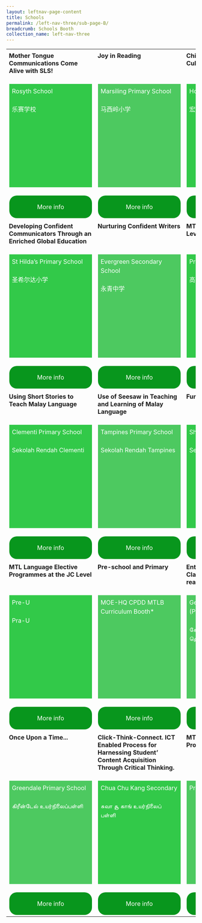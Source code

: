 ```yaml
---
layout: leftnav-page-content
title: Schools
permalink: /left-nav-three/sub-page-B/
breadcrumb: Schools Booth
collection_name: left-nav-three
---
```

<style>
    .tdHead {
        vertical-align: top;
        padding: 7px;
    }
    .bottomBoxOdd {
        background-color: #32c949;
        padding: 7px;
        color: #ffffff;
        height: 260px;
        line-height: 1.5rem !important;
        font-size: 16px !important;
    }
    .bottomBoxEven {
        background-color: #4dc960;
        padding: 7px;
        color: #ffffff;
        height: 260px;
        line-height: 1.5rem !important;
        font-size: 16px !important;
    }
    .baseTD {
        width: 25%;
    }
    .btnInfo {
        background: #08961d;
        color: #fff !important;
        display: block;
        padding: 20px 10px;
        text-align: center;
        text-decoration: none !important;
        width: 200px;
        border-radius: 20px !important;
    }
    .btnInfo {
        -webkit-border-radius: 20px;
        -moz-border-radius: 20px;
        -ms-border-radius: 20px;
        -o-border-radius: 20px;
    }
        .btnInfo:hover {
            background: #3c8546;
        }
</style>
<table style="width:100%;" cellspacing="20" cellpadding="20">
    <tr>
        <td class="baseTD tdHead">
            <b>Mother Tongue Communications Come Alive with SLS!</b><br>
        </td>
        <td class="baseTD tdHead">
            <b>Joy in Reading</b><br>
        </td>
        <td class="baseTD tdHead">
            <b>Chinese Language Camp; Cultural Fortnight</b><br>
        </td>
        <td class="baseTD tdHead">
            <b>CL eXcite - Joy of Learning</b><br>
        </td>
    </tr>
    <tr>
        <td class="baseTD ">
            <p class="bottomBoxOdd">Rosyth School<br><br>乐赛学校 </p>
        </td>
        <td class="baseTD ">
            <p class="bottomBoxEven">Marsiling Primary School<br><br>马西岭小学 </p>
        </td>
        <td class="baseTD ">
            <p class="bottomBoxOdd">
                Hong Wen School<br><br>宏文学校
            </p>
        </td>
        <td class="baseTD">
            <p class="bottomBoxEven">
                Xingnan Primary School<br><br>醒南小学
            </p>
        </td>
    </tr>
    <tr>
        <td>
            <a href="https://event-reg.biz/Registration/MTLSSynopsis?Session=S1C" class="btnInfo">More info</a>
        </td>
        <td>
            <a href="https://event-reg.biz/Registration/MTLSSynopsis?Session=S2C" class="btnInfo">More info</a>
        </td>
        <td>
            <a href="https://event-reg.biz/Registration/MTLSSynopsis?Session=S3C" class="btnInfo">More info</a>
        </td>
        <td>
            <a href="https://event-reg.biz/Registration/MTLSSynopsis?Session=S4C" class="btnInfo">More info</a>
        </td>
    </tr>
    <tr>
        <td class="baseTD tdHead">
            <b>Developing Confident Communicators Through an Enriched Global Education</b><br>
        </td>
        <td class="baseTD tdHead">
            <b>Nurturing Confident Writers</b><br>
        </td>
        <td class="baseTD tdHead">
            <b>MTL Education at the Pre-U Level</b><br>
        </td>
        <td class="baseTD tdHead">
            <b>Active Learning, Joyful Learners Through the use of ICT Platforms</b><br>
        </td>
    </tr>
    <tr>
        <td class="baseTD ">
            <p class="bottomBoxOdd">St Hilda’s Primary School<br><br> 圣希尔达小学 </p>
        </td>
        <td class="baseTD ">
            <p class="bottomBoxEven">Evergreen Secondary School<br><br>永青中学 </p>
        </td>
        <td class="baseTD ">
            <p class="bottomBoxOdd">
                Pre-U<br><br>高中
            </p>
        </td>
        <td class="baseTD">
            <p class="bottomBoxEven">
                Princess Elizabeth Primary School
            </p>
        </td>
    </tr>
    <tr>
        <td>
            <a href="https://event-reg.biz/Registration/MTLSSynopsis?Session=S5C" class="btnInfo">More info</a>
        </td>
        <td>
            <a href="https://event-reg.biz/Registration/MTLSSynopsis?Session=S12C" class="btnInfo">More info</a>
        </td>
        <td>
            <a href="https://event-reg.biz/Registration/MTLSSynopsis?Session=S15C" class="btnInfo">More info</a>
        </td>
        <td>
            <a href="https://event-reg.biz/Registration/MTLSSynopsis?Session=S17C" class="btnInfo">More info</a>
        </td>
    </tr>
    <tr>
        <td class="baseTD tdHead">
            <b>Using Short Stories to Teach Malay Language</b><br>
        </td>
        <td class="baseTD tdHead">
            <b>Use of Seesaw in Teaching and Learning of Malay Language</b><br>
        </td>
        <td class="baseTD tdHead">
            <b>Fun Learning @ Shuqun</b><br>
        </td>
        <td class="baseTD tdHead">
            <b>Enhancing Oral Competencies Through Interactive Games </b><br>
        </td>
    </tr>
    <tr>
        <td class="baseTD ">
            <p class="bottomBoxOdd">Clementi Primary School<br><br>Sekolah Rendah Clementi </p>
        </td>
        <td class="baseTD ">
            <p class="bottomBoxEven"> Tampines Primary School<br><br>Sekolah Rendah Tampines</p>
        </td>
        <td class="baseTD ">
            <p class="bottomBoxOdd">
                Shuqun Primary School<br><br>Sekolah Rendah Shuqun
            </p>
        </td>
        <td class="baseTD">
            <p class="bottomBoxEven">
                Changkat Changi Secondary School<br><br>Sekolah Menengah Changkat Changi
            </p>
        </td>
    </tr>
    <tr>
        <td>
            <a href="https://event-reg.biz/Registration/MTLSSynopsis?Session=S6M" class="btnInfo">More info</a>
        </td>
        <td>
            <a href="https://event-reg.biz/Registration/MTLSSynopsis?Session=S7M" class="btnInfo">More info</a>
        </td>
        <td>
            <a href="https://event-reg.biz/Registration/MTLSSynopsis?Session=S8M" class="btnInfo">More info</a>
        </td>
        <td>
            <a href="https://event-reg.biz/Registration/MTLSSynopsis?Session=S13M" class="btnInfo">More info</a>
        </td>
    </tr>
    <tr>
        <td class="baseTD tdHead">
            <b>MTL Language Elective Programmes at the JC Level</b><br>
        </td>
        <td class="baseTD tdHead">
            <b>Pre-school and Primary</b><br>
        </td>
        <td class="baseTD tdHead">
            <b>Enthuse a Primary Classroom With MK Small readers!</b><br>
        </td>
        <td class="baseTD tdHead">
            <b>Snap The Characters Away</b><br>
        </td>
    </tr>
    <tr>
        <td class="baseTD ">
            <p class="bottomBoxOdd">Pre-U<br><br>Pra-U </p>
        </td>
        <td class="baseTD ">
            <p class="bottomBoxEven"> MOE-HQ CPDD MTLB Curriculum Booth*</p>
        </td>
        <td class="baseTD">
            <p class="bottomBoxEven">
                Geylang Methodist School (Primary) <br><br>கேலாங் மெதடிஸ்ட் தொடக்கப்பள்ளி
            </p>
        </td>
        <td class="baseTD ">
            <p class="bottomBoxOdd"> Bedok Green Primary School<br><br>பிடோக் கிரீன் தொடக்கப்பள்ளி</p>
        </td>
    </tr>
    <tr>
        <td>
            <a href="https://event-reg.biz/Registration/MTLSSynopsis?Session=S15M" class="btnInfo">More info</a>
        </td>
        <td>
            <a href="https://event-reg.biz/Registration/MTLSSynopsis?Session=S16M" class="btnInfo">More info</a>
        </td>
        <td>
            <a href="https://event-reg.biz/Registration/MTLSSynopsis?Session=S9T" class="btnInfo">More info</a>
        </td>
        <td>
            <a href="https://event-reg.biz/Registration/MTLSSynopsis?Session=S10T" class="btnInfo">More info</a>
        </td>
    </tr>
    <tr>
        <td class="baseTD tdHead">
            <b>Once Upon a Time...</b><br>
        </td>
        <td class="baseTD tdHead">
            <b>Click-Think-Connect. ICT Enabled Process for Harnessing Student’ Content Acquisition Through Critical Thinking.</b><br>
        </td>
        <td class="baseTD tdHead">
            <b>MTL Language Elective Programmes at the JC Level</b><br>
        </td>
    </tr>
    <tr>
        <td class="baseTD ">
            <p class="bottomBoxEven">Greendale Primary School<br><br>கிரீன்டேல் உயர்நிலைப்பள்ளி  </p>
        </td>
        <td class="baseTD ">
            <p class="bottomBoxOdd">
                Chua Chu Kang Secondary<br><br>சுவா சூ காங் உயர்நிலைப் பள்ளி
            </p>
        </td>
        <td class="baseTD">
            <p class="bottomBoxEven">
                Pre-U CL/ML/TL
            </p>
        </td>
    </tr>
    <tr>
        <td>
            <a href="https://event-reg.biz/Registration/MTLSSynopsis?Session=S11T" class="btnInfo">More info</a>
        </td>
        <td>
            <a href="https://event-reg.biz/Registration/MTLSSynopsis?Session=S14T" class="btnInfo">More info</a>
        </td>
        <td>
            <a href="https://event-reg.biz/Registration/MTLSSynopsis?Session=S15T" class="btnInfo">More info</a>
        </td>
    </tr>
</table>
